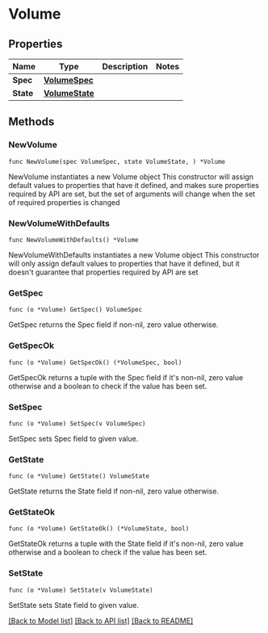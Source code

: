 # Volume

## Properties

Name | Type | Description | Notes
------------ | ------------- | ------------- | -------------
**Spec** | [**VolumeSpec**](VolumeSpec.md) |  | 
**State** | [**VolumeState**](VolumeState.md) |  | 

## Methods

### NewVolume

`func NewVolume(spec VolumeSpec, state VolumeState, ) *Volume`

NewVolume instantiates a new Volume object
This constructor will assign default values to properties that have it defined,
and makes sure properties required by API are set, but the set of arguments
will change when the set of required properties is changed

### NewVolumeWithDefaults

`func NewVolumeWithDefaults() *Volume`

NewVolumeWithDefaults instantiates a new Volume object
This constructor will only assign default values to properties that have it defined,
but it doesn't guarantee that properties required by API are set

### GetSpec

`func (o *Volume) GetSpec() VolumeSpec`

GetSpec returns the Spec field if non-nil, zero value otherwise.

### GetSpecOk

`func (o *Volume) GetSpecOk() (*VolumeSpec, bool)`

GetSpecOk returns a tuple with the Spec field if it's non-nil, zero value otherwise
and a boolean to check if the value has been set.

### SetSpec

`func (o *Volume) SetSpec(v VolumeSpec)`

SetSpec sets Spec field to given value.


### GetState

`func (o *Volume) GetState() VolumeState`

GetState returns the State field if non-nil, zero value otherwise.

### GetStateOk

`func (o *Volume) GetStateOk() (*VolumeState, bool)`

GetStateOk returns a tuple with the State field if it's non-nil, zero value otherwise
and a boolean to check if the value has been set.

### SetState

`func (o *Volume) SetState(v VolumeState)`

SetState sets State field to given value.



[[Back to Model list]](../README.md#documentation-for-models) [[Back to API list]](../README.md#documentation-for-api-endpoints) [[Back to README]](../README.md)


